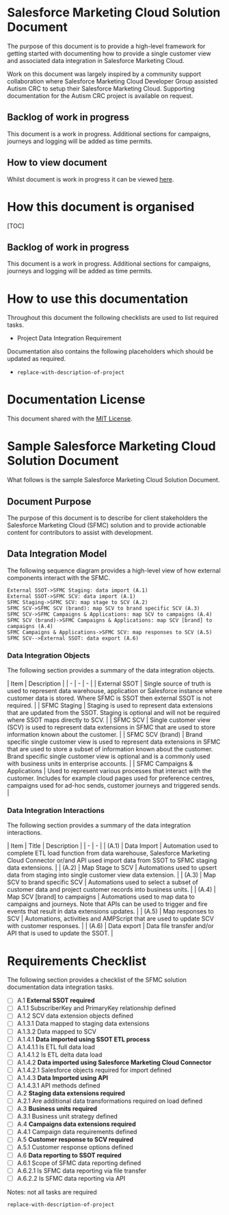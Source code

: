 # Salesforce Marketing Cloud Solution Document

The purpose of this document is to provide a high-level framework for getting started with documenting how to provide a single customer view and associated data integration in Salesforce Marketing Cloud.

Work on this document was largely inspired by a community support collaboration where Salesforce Marketing Cloud Developer Group assisted Autism CRC to setup their Salesforce Marketing Cloud. Supporting documentation for the Autism CRC project is available on request.

## Backlog of work in progress

This document is a work in progress. Additional sections for campaigns, journeys and logging will be added as time permits. 

## How to view document

Whilst document is work in progress it can be viewed [here](https://stackedit.io/viewer#!url=https://gist.githubusercontent.com/mattcam/bb702d22940deb563a6b845e99d5ad15/raw/92193c9cf891232e000bb2073f2ef9f89ac014e0/README.md).

# How this document is organised

[TOC]

## Backlog of work in progress

This document is a work in progress. Additional sections for campaigns, journeys and logging will be added as time permits. 

# How to use this documentation

Throughout this document the following checklists are used to list required tasks. 

* Project Data Integration Requirement

Documentation also contains the following placeholders which should be updated as required.

* `replace-with-description-of-project`

# Documentation License

This document shared with the [MIT License](https://github.com/sfmcdg/sfmc-solution-document/blob/master/LICENSE).

# Sample Salesforce Marketing Cloud Solution Document

What follows is the sample Salesforce Marketing Cloud Solution Document.

## Document Purpose

The purpose of this document is to describe for client stakeholders the Salesforce Marketing Cloud (SFMC) solution and to provide actionable content for contributors to assist with development.

## Data Integration Model

The following sequence diagram provides a high-level view of how external components interact with the SFMC.

```sequence
External SSOT->SFMC Staging: data import (A.1)
External SSOT->SFMC SCV: data import (A.1)
SFMC Staging->SFMC SCV: map stage to SCV (A.2)
SFMC SCV->SFMC SCV (brand): map SCV to brand specific SCV (A.3)
SFMC SCV->SFMC Campaigns & Applications: map SCV to campaigns (A.4)
SFMC SCV (brand)->SFMC Campaigns & Applications: map SCV [brand] to campaigns (A.4)
SFMC Campaigns & Applications->SFMC SCV: map responses to SCV (A.5)
SFMC SCV-->External SSOT: data export (A.6)
```

### Data Integration Objects

The following section provides a summary of the data integration objects.

| Item | Description |
| - | - | - |
| External SSOT | Single source of truth is used to represent data warehouse, application or Salesforce instance where customer data is stored. Where SFMC is SSOT then external SSOT is not required. |
| SFMC Staging | Staging is used to represent data extensions that are updated from the SSOT. Staging is optional and will not be required where SSOT maps directly to SCV. |
| SFMC SCV | Single customer view (SCV) is used to represent data extensions in SFMC that are used to store information known about the customer. |
| SFMC SCV (brand) | Brand specific single customer view is used to represent data extensions in SFMC that are used to store a subset of information known about the customer. Brand specific single customer view is optional and is a commonly used with business units in enterprise accounts. |
| SFMC Campaigns & Applications | Used to represent various processes that interact with the customer. Includes for example cloud pages used for preference centres, campaigns used for ad-hoc sends, customer journeys and triggered sends. |

### Data Integration Interactions 

The following section provides a summary of the data integration interactions.

| Item | Title | Description |
| - | - |
| (A.1) | Data Import | Automation used to complete ETL load function from data warehouse, Salesforce Marketing Cloud Connector or/and API used import data from SSOT to SFMC staging data extensions. |
| (A.2) | Map Stage to SCV | Automations used to upsert data from staging into single customer view data extension. |
| (A.3) | Map SCV to brand specific SCV | Automations used to select a subset of customer data and project customer records into business units. |
| (A.4) | Map SCV [brand] to campaigns | Automations used to map data to campaigns and journeys. Note that APIs can be used to trigger and fire events that result in data extensions updates. |
| (A.5) | Map responses to SCV | Automations, activities and AMPScript that are used to update SCV with customer responses. |
| (A.6) | Data export | Data file transfer and/or API that is used to update the SSOT. |
  
# Requirements Checklist

The following section provides a checklist of the SFMC solution documentation data integration tasks.

- [ ] A.1 **External SSOT required**
- [ ] A.1.1 SubscriberKey and PrimaryKey relationship defined
- [ ] A.1.2 SCV data extension objects defined
- [ ] A.1.3.1 Data mapped to staging data extensions
- [ ] A.1.3.2 Data mapped to SCV 
- [ ] A.1.4.1 **Data imported using SSOT ETL process**
- [ ] A.1.4.1.1 Is ETL full data load
- [ ] A.1.4.1.2 Is ETL delta data load
- [ ] A.1.4.2 **Data imported using Salesforce Marketing Cloud Connector**
- [ ] A.1.4.2.1 Salesforce objects required for import defined 
- [ ] A.1.4.3 **Data Imported using API**
- [ ] A.1.4.3.1 API methods defined
- [ ] A.2 **Staging data extensions required**
- [ ] A.2.1 Are additional data transformations required on load defined
- [ ] A.3 **Business units required**
- [ ] A.3.1 Business unit strategy defined
- [ ] A.4 **Campaigns data extensions required**
- [ ] A.4.1 Campaign data requirements defined
- [ ] A.5 **Customer response to SCV required**
- [ ] A.5.1 Customer response options defined
- [ ] A.6 **Data reporting to SSOT required**
- [ ] A.6.1 Scope of SFMC data reporting defined
- [ ] A.6.2.1 Is SFMC data reporting via file transfer
- [ ] A.6.2.2 Is SFMC data reporting via API

Notes: not all tasks are required

`replace-with-description-of-project`
